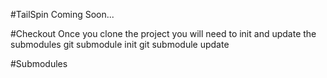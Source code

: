 #TailSpin
Coming Soon...

#Checkout
Once you clone the project you will need to init and update the submodules
	git submodule init
	git submodule update

#Submodules
